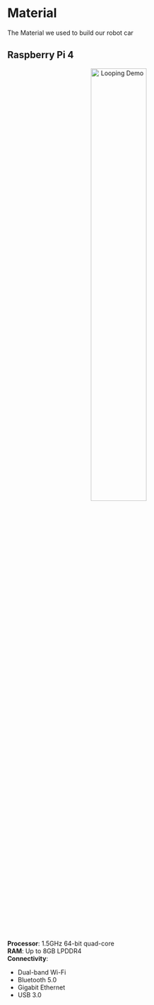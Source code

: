 # Material
The Material we used to build our robot car
## Raspberry Pi 4
<p align="center">
  <img src="./RAS.gif" alt="Looping Demo" width="50%">
</p>

**Processor**: 1.5GHz 64-bit quad-core  
**RAM**: Up to 8GB LPDDR4  
**Connectivity**:  
  - Dual-band Wi-Fi  
  - Bluetooth 5.0  
  - Gigabit Ethernet  
  - USB 3.0  
